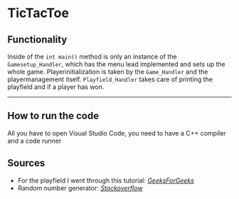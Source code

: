 # TicTacToe

## Functionality

Inside of the `int main()` method is only an instance of the `Gamesetup_Handler`, which has the menu lead implemented and sets up the whole game. Playerinitialization is taken by the `Game_Handler` and the playermanagement itself. `Playfield_Handler` takes care of printing the playfield and if a player has won.

---

## How to run the code

All you have to open Visual Studio Code, you need to have a C++ compiler and a code runner

## Sources

* For the playfield I went through this tutorial: [_GeeksForGeeks_](https://www.geeksforgeeks.org/2d-vector-in-cpp-with-user-defined-size/)
* Random number generator: [_Stackoverflow_](https://stackoverflow.com/questions/13445688/how-to-generate-a-random-number-in-c)
